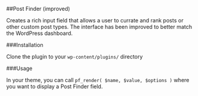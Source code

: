 ##Post Finder (improved)

Creates a rich input field that allows a user to currate and rank posts or other custom post types. The interface has been improved to better match the WordPress dashboard.

###Installation

Clone the plugin to your `wp-content/plugins/` directory

###Usage

In your theme, you can call `pf_render( $name, $value, $options )` where you want to display a Post Finder field.
